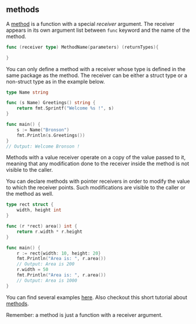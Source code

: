 ## methods

A [method][methods] is a function with a special _receiver_ argument. The receiver appears in its own argument list between `func` keyword and the name of the method.

```go
func (receiver type) MethodName(parameters) (returnTypes){

}
```

You can only define a method with a receiver whose type is defined in the same package as the method. The receiver can be either a struct type or a non-struct type as in the example below.

```go
type Name string

func (s Name) Greetings() string {
	return fmt.Sprintf("Welcome %s !", s)
}

func main() {
	s := Name("Bronson")
	fmt.Println(s.Greetings())
}
// Output: Welcome Bronson !
```

Methods with a value receiver operate on a copy of the value passed to it, meaning that any modification done to the receiver inside the method is not visible to the caller.

You can declare methods with pointer receivers in order to modify the value to which the receiver points. Such modifications are visible to the caller or the method as well.

```go
type rect struct {
	width, height int
}

func (r *rect) area() int {
	return r.width * r.height
}

func main() {
	r := rect{width: 10, height: 20}
	fmt.Println("Area is: ", r.area())
	// Output: Area is 200
	r.width = 50
	fmt.Println("Area is: ", r.area())
	// Output: Area is 1000
}
```

You can find several examples [here][pointers_receivers]. Also checkout this short tutorial about [methods][methods_tutorial].

Remember: a method is just a function with a receiver argument.

[methods]: https://tour.golang.org/methods/1
[pointers_receivers]: https://tour.golang.org/methods/4
[methods_tutorial]: https://www.callicoder.com/golang-methods-tutorial/
